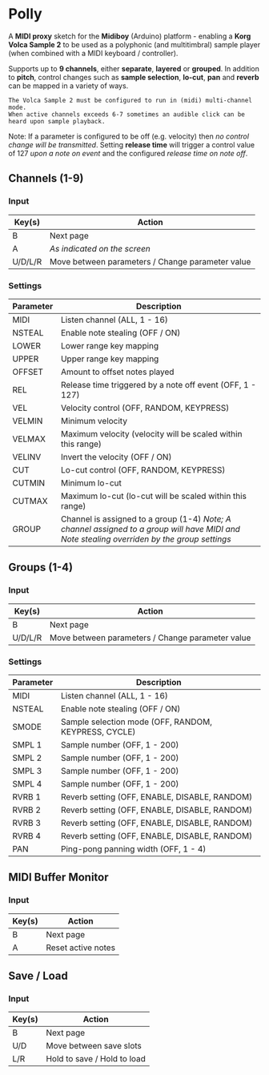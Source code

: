 # Polly
A **MIDI proxy** sketch for the **Midiboy** (Arduino) platform - enabling a **Korg Volca Sample 2** to be used as a polyphonic (and multitimbral) sample player (when combined with a MIDI keyboard / controller).

Supports up to **9 channels**, either **separate**, **layered** or **grouped**. In addition to **pitch**, control changes such as **sample selection**, **lo-cut**, **pan** and **reverb** can be mapped in a variety of ways.

```
The Volca Sample 2 must be configured to run in (midi) multi-channel mode.
When active channels exceeds 6-7 sometimes an audible click can be heard upon sample playback.
```

Note: If a parameter is configured to be off (e.g. velocity) then *no control change will be transmitted*.
Setting **release time** will trigger a control value of 127 *upon a note on event* and the configured *release time on note off*.


## Channels (1-9)
### Input
Key(s) | Action
------------ | -------------
B | Next page
A | *As indicated on the screen*
U/D/L/R | Move between parameters / Change parameter value

### Settings
Parameter | Description
------------ | -------------
MIDI| Listen channel (ALL, 1 - 16)
NSTEAL| Enable note stealing (OFF / ON)
LOWER| Lower range key mapping
UPPER| Upper range key mapping
OFFSET| Amount to offset notes played
REL| Release time triggered by a note off event (OFF, 1 - 127)
VEL| Velocity control (OFF, RANDOM, KEYPRESS)
VELMIN| Minimum velocity
VELMAX| Maximum velocity (velocity will be scaled within this range)
VELINV| Invert the velocity (OFF / ON)
CUT| Lo-cut control (OFF, RANDOM, KEYPRESS)
CUTMIN| Minimum lo-cut
CUTMAX| Maximum lo-cut (lo-cut will be scaled within this range)
GROUP| Channel is assigned to a group (1-4) *Note; A channel assigned to a group will have MIDI and Note stealing overriden by the group settings*

## Groups (1-4)
### Input
Key(s) | Action
------------ | -------------
B | Next page
U/D/L/R | Move between parameters / Change parameter value

### Settings
Parameter | Description
------------ | -------------
MIDI| Listen channel (ALL, 1 - 16)
NSTEAL| Enable note stealing (OFF / ON)
SMODE| Sample selection mode (OFF, RANDOM, KEYPRESS, CYCLE)
SMPL 1| Sample number (OFF, 1 - 200)
SMPL 2| Sample number (OFF, 1 - 200)
SMPL 3| Sample number (OFF, 1 - 200)
SMPL 4| Sample number (OFF, 1 - 200)
RVRB 1| Reverb setting (OFF, ENABLE, DISABLE, RANDOM)
RVRB 2| Reverb setting (OFF, ENABLE, DISABLE, RANDOM)
RVRB 3| Reverb setting (OFF, ENABLE, DISABLE, RANDOM)
RVRB 4| Reverb setting (OFF, ENABLE, DISABLE, RANDOM)
PAN| Ping-pong panning width (OFF, 1 - 4)

## MIDI Buffer Monitor
### Input
Key(s) | Action
------------ | -------------
B | Next page
A | Reset active notes

## Save / Load
### Input
Key(s) | Action
------------ | -------------
B | Next page
U/D | Move between save slots
L/R | Hold to save / Hold to load

